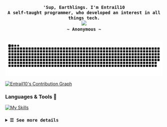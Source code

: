 <!-- START -->

<!-- Profile -->
<p align="left"><strong><samp></samp></strong></p>
  <p align="center">
    <samp>
      <b>
        'Sup, Earthlings. I'm Entrail10
      <br>
        A self-taught programmer, who developed an interest in all things tech.
      </b>
      <br>
        <image src="https://readme-typing-svg.herokuapp.com?font=JetBrainsMono+Nerd+Font&size=14&pause=1000&color=7A95C9&center=true&width=435&lines=There's+no+place+like+~/">
      <br>
      <b>
         ~ Anonymous ~
      </b>    </samp>
  </p>
<p align="right"><strong><samp></samp></strong></p>
<br>

<!-- contribution snake -->
<picture>
  <source media="(prefers-color-scheme: dark)" srcset="https://raw.githubusercontent.com/Entrail10/Entrail10/output/github-contribution-grid-snake-dark.svg">
  <source media="(prefers-color-scheme: light)" srcset="https://raw.githubusercontent.com/Entrail10/Entrail10/output/github-contribution-grid-snake.svg">
  <img alt="github contribution grid snake animation" src="https://raw.githubusercontent.com/Entrail10/Entrail10/output/github-contribution-grid-snake.svg">
</picture>

<!-- Contribution Graph -->
<a href="https://github.com/Entrail10/Entrail10"><img alt="Entrail10's Contribution Graph" src="https://github-readme-activity-graph.vercel.app/graph/?username=Entrail10&bg_color=RRGGBBAA&title_color=5acbe9&color=5acbe9&line=5acbe9&point=DEDEDE&hide_border=true&custom_title=Contribution+Graph" /></a>


### Languages & Tools 🧰


[![My Skills](https://skillicons.dev/icons?i=linux,git,github,rust,python)]()

### 

<details>

<summary><samp><b>&#9776; See more details</b></samp></summary>
  </summary>

  <!-- Github Trophy -->
  <div align="center">
  <table>
  <tr>
    
  <td><a href="#--------"><img align="center" alt="GitHub Trophy" src="https://streak-stats.demolab.com?user=Entrail10&theme=nord&hide_border=true&border_radius=20&background=20212C"></a></td>
  </tr>
  </table>
  </div>

  <!-- Github Stats -->
  <div align="center">
  <table>
  <tr>
  <td><a href="#--------"><img height="137px" align="center" alt="GitHub Stats" src="https://github-readme-stats.vercel.app/api?username=Entrail10&count_private=true&show_icons=true&border_radius=20&include_all_commits=true&line_height=21&hide_border=true&bg_color=20212C&text_color=81A1C1&title_color=81A1C1&icon_color=58a6ff"/></a></td>
  <td><a href="#--------"><img height="137px" align="center" alt="Top Language" src="https://github-readme-stats.vercel.app/api/top-langs/?username=Entrail10&layout=compact&line_height=21&border_radius=20&hide_border=true&bg_color=20212C&text_color=81A1C1&title_color=81A1C1&icon_color=58a6ff"/></a></td>
  </tr>
  </table>
  </div>

  </details>
  </div>
</details>
